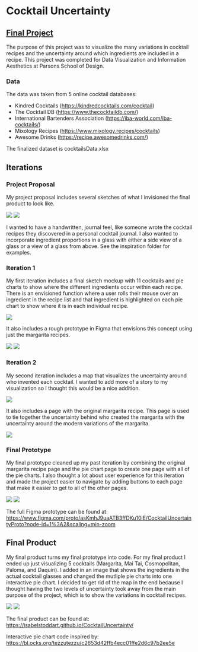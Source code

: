 # Cocktail Uncertainty

## [Final Project](https://isabelstoddart.github.io/CocktailUncertainty/)

The purpose of this project was to visualize the many variations in cocktail recipes and the uncertainty around which ingredients are included in a recipe. This project was completed for Data Visualization and Information Aesthetics at Parsons School of Design. 

### Data

The data was taken from 5 online cocktail databases:
* Kindred Cocktails (https://kindredcocktails.com/cocktail)
* The Cocktail DB (https://www.thecocktaildb.com/)
* International Bartenders Association (https://iba-world.com/iba-cocktails/)
* Mixology Recipes (https://www.mixology.recipes/cocktails)
* Awesome Drinks (https://recipe.awesomedrinks.com/)

The finalized dataset is cocktailsData.xlsx

## Iterations

### Project Proposal

My project proposal includes several sketches of what I invisioned the final product to look like. 

![](prototypes/cocktailvizsketch1.jpg)
![](prototypes/cocktailvizsketch2.jpg)

I wanted to have a handwritten, journal feel, like someone wrote the cocktail recipes they discovered in a personal cocktail journal. I also wanted to incorporate ingredient proportions in a glass with either a side view of a glass or a view of a glass from above. See the inspiration folder for examples. 

### Iteration 1

My first iteration includes a final sketch mockup with 11 cocktails and pie charts to show where the different ingredients occur within each recipe. There is an envisioned function where a user rolls their mouse over an ingredient in the recipe list and that ingredient is highlighted on each pie chart to show where it is in each individual recipe. 

![](prototypes/FinalMockup.jpg)

It also includes a rough prototype in Figma that envisions this concept using just the margarita recipes. 

![](prototypes/iteration1pic1.png)
![](prototypes/iteration1pic2.png)

### Iteration 2

My second iteration includes a map that visualizes the uncertainty around who invented each cocktail. I wanted to add more of a story to my visualization so I thought this would be a nice addition. 

![](prototypes/iteration2pic1.png)

It also includes a page with the original margarita recipe. This page is used to tie together the uncertainty behind who created the margarita with the uncertainty around the modern variations of the margarita. 

![](prototypes/iteration2pic2.png)

### Final Prototype

My final prototype cleaned up my past iteration by combining the original margarita recipe page and the pie chart page to create one page with all of the pie charts. I also thought a lot about user experience for this iteration and made the project easier to navigate by adding buttons to each page that make it easier to get to all of the other pages.

![](prototypes/finalprotopic1.png)
![](prototypes/finalprotopic3.png)

The full Figma prototype can be found at: https://www.figma.com/proto/asKmhJ9uaATB3ffDKu10iE/CocktailUncertaintyProto?node-id=1%3A2&scaling=min-zoom

## Final Product

My final product turns my final prototype into code. For my final product I ended up just visualizing 5 cocktails (Margarita, Mai Tai, Cosmopolitan, Paloma, and Daquiri). I added in an image that shows the ingredients in the actual cocktail glasses and changed the mutliple pie charts into one interactive pie chart. I decided to get rid of the map in the end because I thought having the two levels of uncertainty took away from the main purpose of the project, which is to show the variations in cocktail recipes. 

![](prototypes/finalpic1.png)
![](prototypes/finalpic2.png)

The final product can be found at: https://isabelstoddart.github.io/CocktailUncertainty/

Interactive pie chart code inspired by: https://bl.ocks.org/tezzutezzu/c2653d42ffb4ecc01ffe2d6c97b2ee5e
